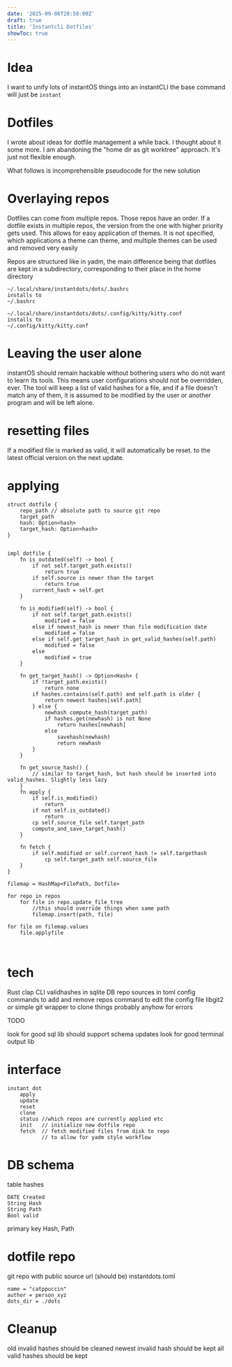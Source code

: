 ```yaml
---
date: '2025-09-06T20:50:00Z'
draft: true
title: 'Instantcli Dotfiles'
showToc: true
---
```


# Idea

I want to unify lots of instantOS things into an instantCLI
the base command will just be `instant`

# Dotfiles

I wrote about ideas for dotfile management a while back. 
I thought about it some more. I am abandoning the "home dir as git worktree"
approach. It's just not flexible enough.

What follows is incomprehensible pseudocode for the new solution

# Overlaying repos

Dotfiles can come from multiple repos. 
Those repos have an order. If a dotfile exists in multiple repos, the
version from the one with higher priority gets used. 
This allows for easy application of themes. 
It is not specified, which applications a theme can theme, and multiple
themes can be used and removed very easily

Repos are structured like in yadm, the main difference being that dotfiles
are kept in a subdirectory, corresponding to their place in the home directory

```
~/.local/share/instantdots/dots/.bashrc
installs to
~/.bashrc

~/.local/share/instantdots/dots/.config/kitty/kitty.conf
installs to
~/.config/kitty/kitty.conf

```


# Leaving the user alone

instantOS should remain hackable without bothering users who do not want to
learn its tools. This means user configurations should not be overridden, ever.
The tool will keep a list of valid hashes for a file, and if a file doesn't
match any of them, it is assumed to be modified by the user or another program
and will be left alone. 

# resetting files

If a modified file is marked as valid, it will automatically be reset.
to the latest official version on the next update.

# applying



```
struct dotfile {
    repo_path // absolute path to source git repo
    target_path
    hash: Option<hash>
    target_hash: Option<hash>
}


impl dotfile {
    fn is_outdated(self) -> bool {
        if not self.target_path.exists()
            return true
        if self.source is newer than the target
            return true
        current_hash = self.get
    }

    fn is_modified(self) -> bool {
        if not self.target_path.exists()
            modified = false
        else if newest_hash is newer than file modification date
            modified = false
        else if self.get_target_hash in get_valid_hashes(self.path)
            modified = false
        else
            modified = true
    }

    fn get_target_hash() -> Option<Hash> {
        if !target_path.exists()
            return none
        if hashes.contains(self.path) and self.path is older {
            return newest hashes[self.path]
        } else {
            newhash compute_hash(target_path)
            if hashes.get(newhash) is not None
                return hashes[newhash]
            else
                savehash(newhash)
                return newhash
        }
    }
    
    fn get_source_hash() {
        // similar to target_hash, but hash should be inserted into
valid_hashes. Slightly less lazy
    }
    fn apply {
        if self.is_modified()
            return
        if not self.is_outdated()
            return
        cp self.source_file self.target_path
        compute_and_save_target_hash()
    }

    fn fetch {
        if self.modified or self.current_hash != self.targethash
            cp self.target_path self.source_file
    }
}

filemap = HashMap<FilePath, Dotfile>

for repo in repos
    for file in repo.update_file_tree
        //this should override things when same path
        filemap.insert(path, file)

for file on filemap.values
    file.applyfile
    
                

```


# tech

Rust clap CLI
validhashes in sqlite DB
repo sources in toml config
    commands to add and remove repos
    command to edit the config file
libgit2 or simple git wrapper to clone things
probably anyhow for errors

TODO

look for good sql lib
should support schema updates
look for good terminal output lib

# interface

```
instant dot
    apply
    update
    reset
    clone
    status //which repos are currently applied etc
    init   // initialize new dotfile repo
    fetch  // fetch modified files from disk to repo
           // to allow for yadm style workflow
```

# DB schema

table hashes

```
DATE Created
String Hash
String Path
Bool valid
```

primary key Hash, Path

# dotfile repo

git repo with public source url (should be)
instantdots.toml

```
name = "catppuccin"
author = person_xyz
dots_dir = ./dots
```

# Cleanup

old invalid hashes should be cleaned
newest invalid hash should be kept
all valid hashes should be kept
